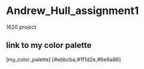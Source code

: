 <!-- This is an existing color palette. You can click to copy a color in hex value. I would still recommend limiting yourself to 3-4 colors. -->

# Andrew_Hull_assignment1

1620 project

## link to my color palette

[my_color_palette] [#ebbcba,#1f1d2e,#6e6a86]
